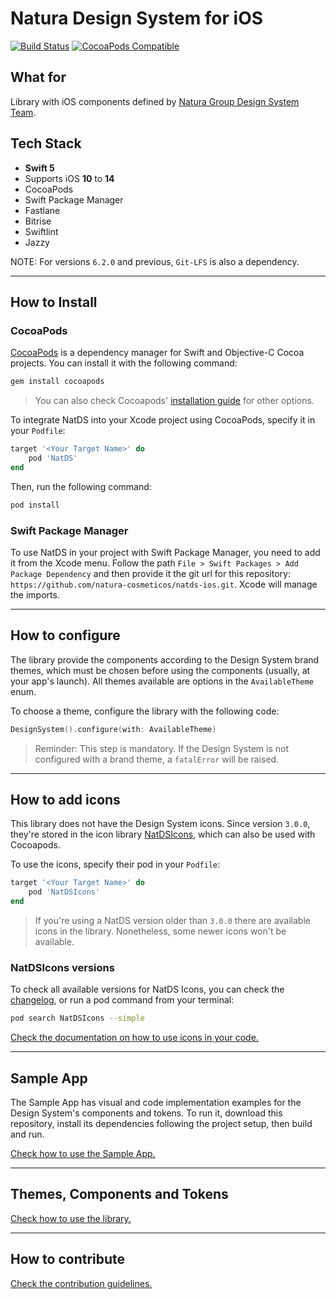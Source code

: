 # Natura Design System for iOS

[![Build Status](https://app.bitrise.io/app/38848108b04aa71a/status.svg?token=KeP02isBtn73sdE7KEZO4w&branch=master)](https://app.bitrise.io/app/38848108b04aa71a)
[![CocoaPods Compatible](https://img.shields.io/cocoapods/v/NatDS.svg)](https://img.shields.io/cocoapods/v/NatDS.svg)


## What for

Library with iOS components defined by [Natura Group Design System Team](https://natds.natura.design/docs).

## Tech Stack

- __Swift 5__
- Supports iOS __10__ to __14__
- CocoaPods
- Swift Package Manager
- Fastlane
- Bitrise
- Swiftlint
- Jazzy

NOTE: For versions `6.2.0` and previous, `Git-LFS` is also a dependency.

---
## How to Install

### CocoaPods

[CocoaPods](http://cocoapods.org) is a dependency manager for Swift and Objective-C Cocoa projects. You can install it with the following command:

```bash
gem install cocoapods
```

> You can also check Cocoapods' [installation guide](https://guides.cocoapods.org/using/getting-started.html#installation) for other options.

To integrate NatDS into your Xcode project using CocoaPods, specify it in your `Podfile`:

```ruby
target '<Your Target Name>' do
    pod 'NatDS'
end
```

Then, run the following command:

```bash
pod install
```

### Swift Package Manager
To use NatDS in your project with Swift Package Manager, you need to add it from the Xcode menu.
Follow the path `File > Swift Packages > Add Package Dependency` and then provide it the git url for this repository: `https://github.com/natura-cosmeticos/natds-ios.git`. Xcode will manage the imports.

---
## How to configure
The library provide the components according to the Design System brand themes, which must be chosen before using the components (usually, at your app's launch). All themes available are options in the `AvailableTheme` enum.

To choose a theme, configure the library with the following code:

```swift
DesignSystem().configure(with: AvailableTheme)
```

> Reminder: This step is mandatory. If the Design System is not configured with a brand theme, a `fatalError` will be raised. 

---
## How to add icons
This library does not have the Design System icons. Since version `3.0.0`, they're stored in the icon library [NatDSIcons](https://cocoapods.org/pods/NatDSIcons), which can also be used with Cocoapods.

To use the icons, specify their pod in your `Podfile`:

```ruby
target '<Your Target Name>' do
    pod 'NatDSIcons'    
end
```

> If you're using a NatDS version older than `3.0.0` there are available icons in the library. Nonetheless, some newer icons won't be available.
### NatDSIcons versions
To check all available versions for NatDS Icons, you can check the [changelog](https://github.com/natura-cosmeticos/natds-commons/blob/master/packages/natds-icons/CHANGELOG.md), or run a pod command from your terminal:

```bash
pod search NatDSIcons --simple
```

[Check the documentation on how to use icons in your code.](docs/How%20to%20use%20icons.md)

---
## Sample App
The Sample App has visual and code implementation examples for the Design System's components and tokens. To run it, download this repository, install its dependencies following the project setup, then build and run.

[Check how to use the Sample App.](docs/Setup.md)

---
## Themes, Components and Tokens
[Check how to use the library.](docs/Getting%20started.md)

---
## How to contribute
[Check the contribution guidelines.](docs/How%20to%20contribute.md)
